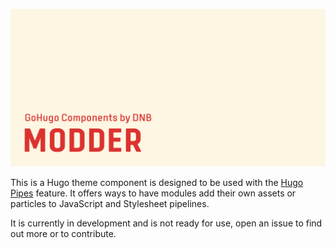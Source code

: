 ![](header-card.png)

This is a Hugo theme component is designed to be used with the [Hugo Pipes](https://gohugo.io/hugo-pipes/) feature. It offers ways to have modules add their own assets or particles to JavaScript and Stylesheet pipelines.

It is currently in development and is not ready for use, open an issue to find out more or to contribute.
